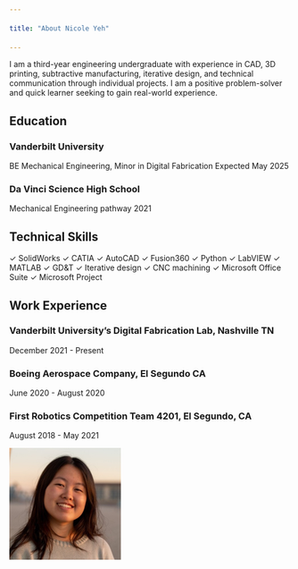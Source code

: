 ```yaml
---

title: "About Nicole Yeh"

---
```


I am a third-year engineering undergraduate with experience in CAD, 3D printing, subtractive manufacturing, iterative design, and technical communication through individual projects. I am a positive problem-solver and quick learner seeking to gain real-world experience.

## Education

### Vanderbilt University
  BE Mechanical Engineering, Minor in Digital Fabrication
  Expected May 2025

### Da Vinci Science High School
  Mechanical Engineering pathway
  2021


## Technical Skills

✓ SolidWorks
✓ CATIA
✓ AutoCAD
✓ Fusion360
✓ Python
✓ LabVIEW
✓ MATLAB
✓ GD&T
✓ Iterative design
✓ CNC machining
✓ Microsoft Office Suite
✓ Microsoft Project

## Work Experience

### Vanderbilt University’s Digital Fabrication Lab, Nashville TN
December 2021 - Present

### Boeing Aerospace Company, El Segundo CA
June 2020 - August 2020

### First Robotics Competition Team 4201, El Segundo, CA
August 2018 - May 2021


<img src="/assets/img/square_headshot.jpeg" alt="Nicole Yeh" style="width:200px;"/>
